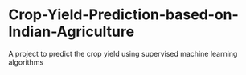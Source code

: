 # Crop-Yield-Prediction-based-on-Indian-Agriculture
A project to predict the crop yield using supervised machine learning algorithms
